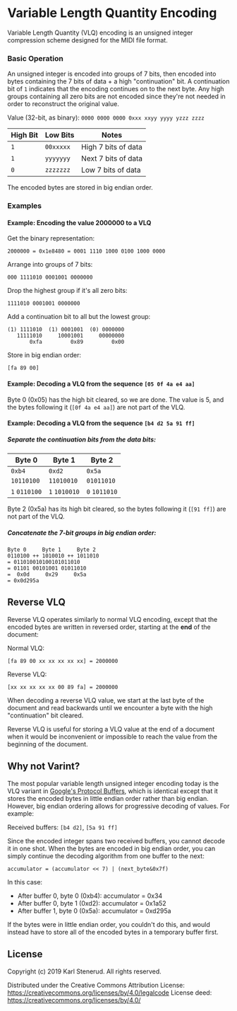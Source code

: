 Variable Length Quantity Encoding
=================================

Variable Length Quantity (VLQ) encoding is an unsigned integer compression scheme designed for the MIDI file format.


### Basic Operation

An unsigned integer is encoded into groups of 7 bits, then encoded into bytes containing the 7 bits of data + a high "continuation" bit. A continuation bit of `1` indicates that the encoding continues on to the next byte. Any high groups containing all zero bits are not encoded since they're not needed in order to reconstruct the original value.

Value (32-bit, as binary): `0000 0000 0000 0xxx xxyy yyyy yzzz zzzz`

| High Bit | Low Bits  | Notes               |
| -------- | --------- | ------------------- |
|      `1` | `00xxxxx` | High 7 bits of data |
|      `1` | `yyyyyyy` | Next 7 bits of data |
|      `0` | `zzzzzzz` | Low 7 bits of data  |

The encoded bytes are stored in big endian order.


### Examples

#### Example: Encoding the value 2000000 to a VLQ

Get the binary representation:

    2000000 = 0x1e8480 = 0001 1110 1000 0100 1000 0000

Arrange into groups of 7 bits:

    000 1111010 0001001 0000000

Drop the highest group if it's all zero bits:

    1111010 0001001 0000000

Add a continuation bit to all but the lowest group:

    (1) 1111010  (1) 0001001  (0) 0000000
       11111010     10001001     00000000
           0xfa         0x89         0x00

Store in big endian order:

    [fa 89 00]

#### Example: Decoding a VLQ from the sequence `[05 0f 4a e4 aa]`

Byte 0 (0x05) has the high bit cleared, so we are done. The value is 5, and the bytes following it (`[0f 4a e4 aa]`) are not part of the VLQ.

#### Example: Decoding a VLQ from the sequence `[b4 d2 5a 91 ff]`

##### Separate the continuation bits from the data bits:

| Byte 0        | Byte 1        | Byte 2        |
| ------------- | ------------- | ------------- |
|        `0xb4` |        `0xd2` |        `0x5a` |
|    `10110100` |    `11010010` |    `01011010` |
| `1` `0110100` | `1` `1010010` | `0` `1011010` |

Byte 2 (0x5a) has its high bit cleared, so the bytes following it (`[91 ff]`) are not part of the VLQ.

##### Concatenate the 7-bit groups in big endian order:

    Byte 0     Byte 1     Byte 2
    0110100 ++ 1010010 ++ 1011010
    = 011010010100101011010
    = 01101 00101001 01011010
    =  0x0d     0x29     0x5a
    = 0x0d295a



Reverse VLQ
-----------

Reverse VLQ operates similarly to normal VLQ encoding, except that the encoded bytes are written in reversed order, starting at the **end** of the document:

Normal VLQ:

    [fa 89 00 xx xx xx xx xx] = 2000000

Reverse VLQ:

    [xx xx xx xx xx 00 89 fa] = 2000000

When decoding a reverse VLQ value, we start at the last byte of the document and read backwards until we encounter a byte with the high "continuation" bit cleared.

Reverse VLQ is useful for storing a VLQ value at the end of a document when it would be inconvenient or impossible to reach the value from the beginning of the document.



Why not Varint?
---------------

The most popular variable length unsigned integer encoding today is the VLQ variant in [Google's Protocol Buffers](https://developers.google.com/protocol-buffers/docs/encoding), which is identical except that it stores the encoded bytes in little endian order rather than big endian. However, big endian ordering allows for progressive decoding of values. For example:

Received buffers: `[b4 d2]`, `[5a 91 ff]`

Since the encoded integer spans two received buffers, you cannot decode it in one shot. When the bytes are encoded in big endian order, you can simply continue the decoding algorithm from one buffer to the next:

    accumulator = (accumulator << 7) | (next_byte&0x7f)

In this case:
* After buffer 0, byte 0 (0xb4): accumulator = 0x34
* After buffer 0, byte 1 (0xd2): accumulator = 0x1a52
* After buffer 1, byte 0 (0x5a): accumulator = 0xd295a

If the bytes were in little endian order, you couldn't do this, and would instead have to store all of the encoded bytes in a temporary buffer first.



License
-------

Copyright (c) 2019 Karl Stenerud. All rights reserved.

Distributed under the Creative Commons Attribution License: https://creativecommons.org/licenses/by/4.0/legalcode
License deed: https://creativecommons.org/licenses/by/4.0/
